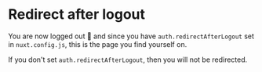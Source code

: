 # Redirect after logout

You are now logged out 🎉 and since you have `auth.redirectAfterLogout` set in `nuxt.config.js`, this is the page you find yourself on.

If you don't set `auth.redirectAfterLogout`, then you will not be redirected.

